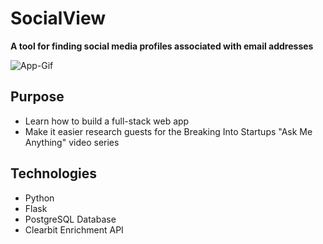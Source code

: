 # SocialView
**A tool for finding social media profiles associated with email addresses**

![App-Gif](https://s3.us-east-2.amazonaws.com/fcc-wiki-view/wiki-view.gif)

## Purpose

* Learn how to build a full-stack web app
* Make it easier research guests for the Breaking Into Startups "Ask Me Anything" video series 

## Technologies

* Python 
* Flask
* PostgreSQL Database
* Clearbit Enrichment API
